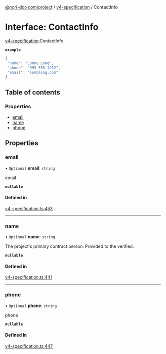 [@nori-dot-com/project](../README.md) / [v4-specification](../modules/v4_specification.md) / ContactInfo

# Interface: ContactInfo

[v4-specification](../modules/v4_specification.md).ContactInfo

**`example`**

```js
{
 "name": "Lonny Long",
 "phone": "999 555-1212",
 "email": "lon@long.com"
}
```

## Table of contents

### Properties

- [email](v4_specification.ContactInfo.md#email)
- [name](v4_specification.ContactInfo.md#name)
- [phone](v4_specification.ContactInfo.md#phone)

## Properties

### email

• `Optional` **email**: `string`

email

**`nullable`**

#### Defined in

[v4-specification.ts:453](https://github.com/nori-dot-eco/nori-dot-com/blob/b53d13d/packages/project/src/v4-specification.ts#L453)

___

### name

• `Optional` **name**: `string`

The project's primary contract person.  Provided to the verified.

**`nullable`**

#### Defined in

[v4-specification.ts:441](https://github.com/nori-dot-eco/nori-dot-com/blob/b53d13d/packages/project/src/v4-specification.ts#L441)

___

### phone

• `Optional` **phone**: `string`

phone

**`nullable`**

#### Defined in

[v4-specification.ts:447](https://github.com/nori-dot-eco/nori-dot-com/blob/b53d13d/packages/project/src/v4-specification.ts#L447)
